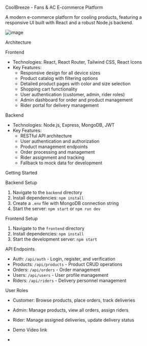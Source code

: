 CoolBreeze - Fans & AC E-commerce Platform

A modern e-commerce platform for cooling products, featuring a responsive UI built with React and a robust Node.js backend.

![image](https://github.com/user-attachments/assets/89c8133d-e1f3-4223-bd79-77cfc927cd9c)



 Architecture

 Frontend

- Technologies: React, React Router, Tailwind CSS, React Icons
- Key Features:
  - Responsive design for all device sizes
  - Product catalog with filtering options
  - Detailed product pages with color and size selection
  - Shopping cart functionality
  - User authentication (customer, admin, rider roles)
  - Admin dashboard for order and product management
  - Rider portal for delivery management

 Backend

- Technologies: Node.js, Express, MongoDB, JWT
- Key Features:
  - RESTful API architecture
  - User authentication and authorization
  - Product management endpoints
  - Order processing and management
  - Rider assignment and tracking
  - Fallback to mock data for development

 Getting Started

 Backend Setup

1. Navigate to the `backend` directory
2. Install dependencies: `npm install`
3. Create a `.env` file with MongoDB connection string
4. Start the server: `npm start` or `npm run dev`

 Frontend Setup

1. Navigate to the `frontend` directory
2. Install dependencies: `npm install`
3. Start the development server: `npm start`

 API Endpoints

- Auth: `/api/auth` - Login, register, and verification
- Products: `/api/products` - Product CRUD operations
- Orders: `/api/orders` - Order management
- Users: `/api/users` - User profile management
- Riders: `/api/riders` - Delivery personnel management

User Roles

- Customer: Browse products, place orders, track deliveries
- Admin: Manage products, view all orders, assign riders
- Rider: Manage assigned deliveries, update delivery status

- Demo Video link
- 
